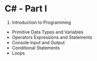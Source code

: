 # C# - Part I

1. Introduction to Programming
* Primitive Data Types and Variables
* Operators Expressions and Statements
* Console Input and Output
* Conditional Statements
* Loops
